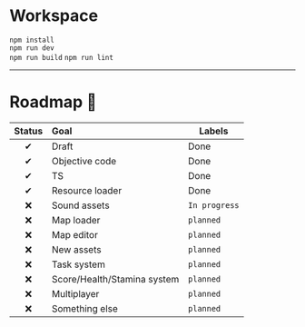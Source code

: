 # Workspace

`npm install`  
`npm run dev`  
`npm run build`
`npm run lint`

---

# Roadmap 🚀

| Status | Goal                        | Labels        |
| :---: |:----------------------------|---------------|
| ✔ | Draft                       | Done          |
| ✔ | Objective code              | Done          |
| ✔ | TS                          | Done          |
| ✔ | Resource loader             | Done          |
| ❌ | Sound assets         | `In progress` |
| ❌ | Map loader                  | `planned`     |
| ❌ | Map editor                  | `planned`     |
| ❌ | New assets                  | `planned`     |
| ❌ | Task system                 | `planned`     |
| ❌ | Score/Health/Stamina system | `planned`     |
| ❌ | Multiplayer                 | `planned`     |
| ❌ | Something else              | `planned`     |
